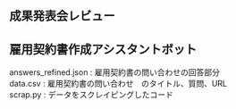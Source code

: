 ## 成果発表会レビュー

## 雇用契約書作成アシスタントボット
answers_refined.json : 雇用契約書の問い合わせの回答部分<br>
data.csv : 雇用契約書の問い合わせ　のタイトル、質問、URL<br>
scrap.py : データをスクレイピングしたコード
